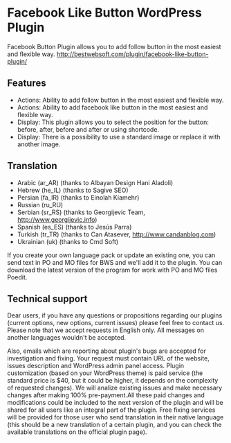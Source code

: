 Facebook Like Button WordPress Plugin
=====================================

Facebook Button Plugin allows you to add follow button in the most easiest and flexible way.
http://bestwebsoft.com/plugin/facebook-like-button-plugin/


Features
-----------------------------
* Actions: Ability to add follow button in the most easiest and flexible way.
* Actions: Ability to add facebook like button in the most easiest and flexible way.
* Display: This plugin allows you to select the position for the button: before, after, before and after or using shortcode.
* Display: There is a possibility to use a standard image or replace it with another image.


Translation
-----------------------------
* Arabic (ar_AR) (thanks to Albayan Design Hani Aladoli)
* Hebrew (he_IL) (thanks to Sagive SEO)
* Persian (fa_IR) (thanks to Einolah Kiamehr)
* Russian (ru_RU)
* Serbian (sr_RS) (thanks to Georgijevic Team, http://www.georgijevic.info)
* Spanish (es_ES) (thanks to Jesús Parra)
* Turkish (tr_TR) (thanks to Can Atasever, http://www.candanblog.com)
* Ukrainian (uk) (thanks to Cmd Soft)

If you create your own language pack or update an existing one, you can send text in PO and MO files for BWS and we'll add it to the plugin. You can download the latest version of the program for work with PO and MO files Poedit.


Technical support
-----------------------------
Dear users, if you have any questions or propositions regarding our plugins (current options, new options, current issues) please feel free to contact us. Please note that we accept requests in English only. All messages on another languages wouldn't be accepted.

Also, emails which are reporting about plugin's bugs are accepted for investigation and fixing. Your request must contain URL of the website, issues description and WordPress admin panel access. Plugin customization (based on your WordPress theme) is paid service (the standard price is $40, but it could be higher, it depends on the complexity of requested changes). We will analize existing issues and make necessary changes after making 100% pre-payment.All these paid changes and modifications could be included to the next version of the plugin and will be shared for all users like an integral part of the plugin. Free fixing services will be provided for those user who send translation in their native language (this should be a new translation of a certain plugin, and you can check the available translations on the official plugin page).
